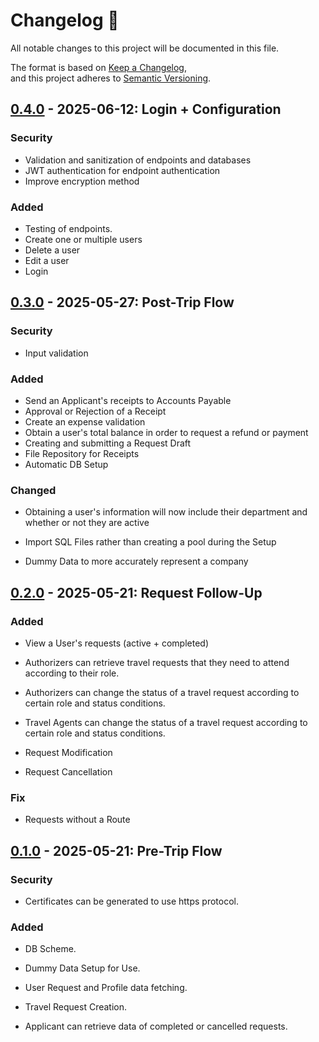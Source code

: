 # Changelog 🥥

All notable changes to this project will be documented in this file.

The format is based on [Keep a Changelog](https://keepachangelog.com/en/1.1.0/),  
and this project adheres to [Semantic Versioning](https://semver.org/spec/v2.0.0.html).

## [0.4.0] - 2025-06-12: Login + Configuration

### Security

- Validation and sanitization of endpoints and databases
- JWT authentication for endpoint authentication
- Improve encryption method

### Added

- Testing of endpoints.
- Create one or multiple users
- Delete a user
- Edit a user
- Login

## [0.3.0] - 2025-05-27: Post-Trip Flow

### Security

- Input validation

### Added

- Send an Applicant's receipts to Accounts Payable
- Approval or Rejection of a Receipt
- Create an expense validation
- Obtain a user's total balance in order to request a refund or payment
- Creating and submitting a Request Draft
- File Repository for Receipts
- Automatic DB Setup

### Changed

- Obtaining a user's information will now include their department and whether
  or not they are active

- Import SQL Files rather than creating a pool during the Setup

- Dummy Data to more accurately represent a company

## [0.2.0] - 2025-05-21: Request Follow-Up

### Added

- View a User's requests (active + completed)

- Authorizers can retrieve travel requests that they need to attend according
  to their role.

- Authorizers can change the status of a travel request according to certain
  role and status conditions.

- Travel Agents can change the status of a travel request according to certain
  role and status conditions.

- Request Modification

- Request Cancellation

### Fix

- Requests without a Route

## [0.1.0] - 2025-05-21: Pre-Trip Flow

### Security

- Certificates can be generated to use https protocol.

### Added

- DB Scheme.

- Dummy Data Setup for Use.

- User Request and Profile data fetching.

- Travel Request Creation.

- Applicant can retrieve data of completed or cancelled requests.

[0.1.0]: https://github.com/101-Coconsulting/TC3005B.501-Backend/releases/tag/v0.1.0
[0.2.0]: https://github.com/101-Coconsulting/TC3005B.501-Backend/releases/tag/v0.2.0
[0.3.0]: https://github.com/101-Coconsulting/TC3005B.501-Backend/releases/tag/v0.3.0
[0.4.0]: https://github.com/101-Coconsulting/TC3005B.501-Backend/releases/tag/v0.4.0
